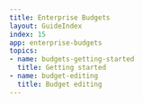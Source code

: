 ```yaml
---
title: Enterprise Budgets
layout: GuideIndex
index: 15
app: enterprise-budgets
topics: 
- name: budgets-getting-started
  title: Getting started
- name: budget-editing
  title: Budget editing  
---
```

